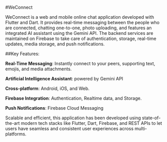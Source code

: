 #WeConnect 

WeConnect is a web and mobile online chat application developed with Flutter and Dart. It provides real-time messaging between the people who are connected, chatting one-to-one, photo uploading, and features an integrated AI assistant using the Gemini API. The backend services are maintained on Firebase to take care of authentication, storage, real-time updates, media storage, and push notifications. 

##Key Features: 

**Real-Time Messaging**: Instantly connect to your peers, supporting text, emojis, and media attachments. 

**Artificial Intelligence Assistant**: powered by Gemini API 

**Cross-platform**: Android, iOS, and Web. 

**Firebase Integration**: Authentication, Realtime data, and Storage. 

**Push Notifications**: Firebase Cloud Messaging 

Scalable and efficient, this application has been developed using state-of-the-art modern tech stacks like Flutter, Dart, Firebase, and REST APIs to let users have seamless and consistent user experiences across multi-platforms. 
